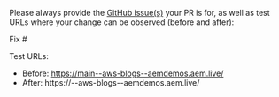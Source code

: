 Please always provide the [GitHub issue(s)](../issues) your PR is for, as well as test URLs where your change can be observed (before and after):

Fix #<gh-issue-id>

Test URLs:
- Before: https://main--aws-blogs--aemdemos.aem.live/
- After: https://<branch>--aws-blogs--aemdemos.aem.live/
